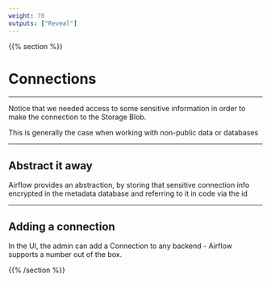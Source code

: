 ```yaml
---
weight: 70
outputs: ["Reveal"]
---
```


{{% section %}}

# Connections

---

Notice that we needed access to some sensitive information in order to make the connection to the Storage Blob. 

This is generally the case when working with non-public data or databases

---

## Abstract it away

Airflow provides an abstraction, by storing that sensitive connection info encrypted in the metadata database and referring to it in code via the id

---

## Adding a connection

In the UI, the admin can add a Connection to any backend - Airflow supports a number out of the box.

{{% /section %}}
